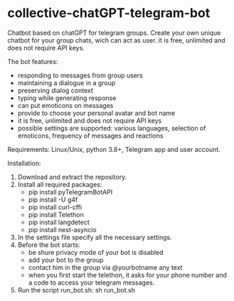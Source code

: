 # collective-chatGPT-telegram-bot
Сhatbot based on chatGPT for telegram groups. 
Сreate your own unique chatbot for your group chats, wich can act as user. it is free, unlimited and does not require API keys.

The bot features:
- responding to messages from group users
- maintaining a dialogue in a group
- preserving dialog context
- typing while generating response
- can put emoticons on messages
- provide to choose your personal avatar and bot name
- it is free, unlimited and does not require API keys
- possible settings are supported: various languages, selection of emoticons, frequency of messages and reactions

Requirements: Linux/Unix, python 3.8+, Telegram app and user account.

Installation:
1. Download and extract the repository.
2. Install all required packages:
   - pip install pyTelegramBotAPI
   - pip install -U g4f
   - pip install curl-cffi
   - pip install Telethon
   - pip install langdetect
   - pip install nest-asyncio
4. In the settings file specify all the necessary settings.
5. Before the bot starts:
   - be shure privacy mode of your bot is disabled
   - add your bot to the group
   - contact him in the group via @yourbotname any text
   - when you first start the telethon, it asks for your phone number and a code to access your telegram messages.
7. Run the script run_bot.sh:
   sh run_bot.sh
